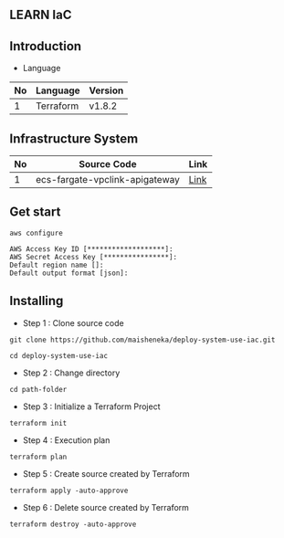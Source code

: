 LEARN IaC
---

Introduction
---

- Language

| No      | Language           | Version   |
| ------- | ------------------ | --------- |
| 1       | Terraform          | v1.8.2    |

Infrastructure System 
---

| No      | Source Code                                          | Link      |
| ------- | ---------------------------------------------------- | --------- |
| 1       | ecs-fargate-vpclink-apigateway                       | [Link](https://github.com/maisheneka/deploy-system-use-iac/tree/develop/ecs-fargate-vpclink-apigateway)     |

Get start
---
```
aws configure
```
```
AWS Access Key ID [*******************]:
AWS Secret Access Key [****************]:
Default region name []:
Default output format [json]:
```


Installing
---

- Step 1 : Clone source code
```
git clone https://github.com/maisheneka/deploy-system-use-iac.git
```
```
cd deploy-system-use-iac
```

- Step 2 : Change directory
```
cd path-folder
```

- Step 3 : Initialize a Terraform Project
```
terraform init
```

- Step 4 : Execution plan
```
terraform plan
```

- Step 5 : Create source created by Terraform   
```
terraform apply -auto-approve
```

- Step 6 : Delete source created by Terraform 
```
terraform destroy -auto-approve
```
